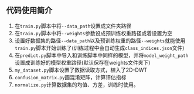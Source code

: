 ## 代码使用简介

1. 在`train.py`脚本中将`--data_path`设置成文件夹路径
2. 在`train.py`脚本中将`--weights`参数设成预训练权重路径或着设置为空
3. 设置好数据集的路径`--data_path`以及预训练权重的路径`--weights`就能使用`train.py`脚本开始训练了(训练过程中会自动生成`class_indices.json`文件)
4. 在`predict.py`脚本中导入和训练脚本中同样的模型，并将`model_weight_path`设置成训练好的模型权重路径(默认保存在weights文件夹下)
5. `my_dataset.py`脚本设置了数据读取方式，植入了2D-DWT
6. `confusion_matrix.py`画混淆矩阵，计算评估指标
7. `normalize.py`计算数据集的均值、方差，训练时使用。

